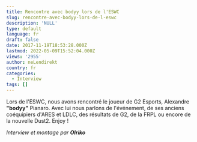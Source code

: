 ```yaml
---
title: Rencontre avec bodyy lors de l'ESWC
slug: rencontre-avec-bodyy-lors-de-l-eswc
description: 'NULL'
type: default
language: fr
draft: false
date: 2017-11-19T18:53:28.000Z
lastmod: 2022-05-09T15:52:04.000Z
views: '2955'
author: neLendirekt
country: fr
categories:
  - Interview
tags: []
---
```

Lors de l'ESWC, nous avons rencontré le joueur de G2 Esports, Alexandre **"bodyy"** Pianaro. Avec lui nous parlons de l'événement, de ses anciens coéquipiers d'ARES et LDLC, des résultats de G2, de la FRPL ou encore de la nouvelle Dust2\. Enjoy !

_Interview et montage par **Olriko**_
